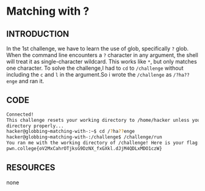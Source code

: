 # Matching with ?
## INTRODUCTION 
In the 1st challenge, we have to learn the use of glob, specifically `?` glob.
When the command line encounters a `?` character in any argument, the shell will treat it as single-character wildcard.
This works like `*`, but only matches one character.
To solve the challenge,I had to `cd` to `/challenge` without including the `c` and `l` in the argument.So i wrote the `/challenge` as `/?ha??enge` and ran it. 
## CODE
```BASH
Connected!
This challenge resets your working directory to /home/hacker unless you change
directory properly...
hacker@globbing~matching-with-:~$ cd /?ha??enge
hacker@globbing~matching-with-:/challenge$ /challenge/run
You ran me with the working directory of /challenge! Here is your flag:
pwn.college{oV2MxCahrOTjksG9DzNX_fxGXkl.dJjM4QDLxMDO1czW}
```
## RESOURCES 
none
